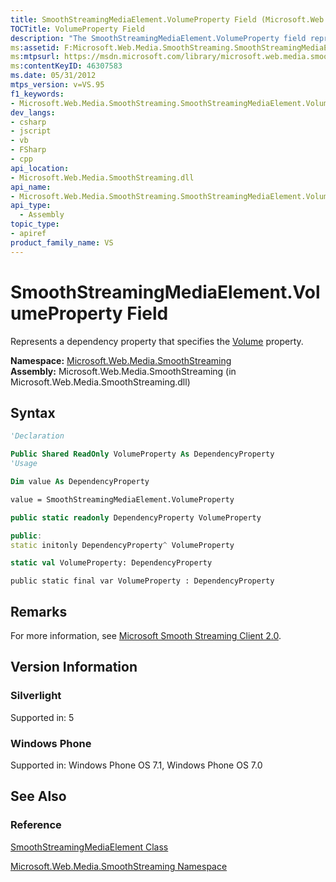```yaml
---
title: SmoothStreamingMediaElement.VolumeProperty Field (Microsoft.Web.Media.SmoothStreaming)
TOCTitle: VolumeProperty Field
description: "The SmoothStreamingMediaElement.VolumeProperty field represents a dependency property that specifies the Volume property."
ms:assetid: F:Microsoft.Web.Media.SmoothStreaming.SmoothStreamingMediaElement.VolumeProperty
ms:mtpsurl: https://msdn.microsoft.com/library/microsoft.web.media.smoothstreaming.smoothstreamingmediaelement.volumeproperty(v=VS.95)
ms:contentKeyID: 46307583
ms.date: 05/31/2012
mtps_version: v=VS.95
f1_keywords:
- Microsoft.Web.Media.SmoothStreaming.SmoothStreamingMediaElement.VolumeProperty
dev_langs:
- csharp
- jscript
- vb
- FSharp
- cpp
api_location:
- Microsoft.Web.Media.SmoothStreaming.dll
api_name:
- Microsoft.Web.Media.SmoothStreaming.SmoothStreamingMediaElement.VolumeProperty
api_type:
  - Assembly
topic_type:
- apiref
product_family_name: VS
---
```


# SmoothStreamingMediaElement.VolumeProperty Field

Represents a dependency property that specifies the [Volume](smoothstreamingmediaelement-volume-property-microsoft-web-media-smoothstreaming_1.md) property.

**Namespace:**  [Microsoft.Web.Media.SmoothStreaming](microsoft-web-media-smoothstreaming-namespace_1.md)  
**Assembly:**  Microsoft.Web.Media.SmoothStreaming (in Microsoft.Web.Media.SmoothStreaming.dll)

## Syntax

```vb
'Declaration

Public Shared ReadOnly VolumeProperty As DependencyProperty
'Usage

Dim value As DependencyProperty

value = SmoothStreamingMediaElement.VolumeProperty
```

```csharp
public static readonly DependencyProperty VolumeProperty
```

```cpp
public:
static initonly DependencyProperty^ VolumeProperty
```

``` fsharp
static val VolumeProperty: DependencyProperty
```

```jscript
public static final var VolumeProperty : DependencyProperty
```

## Remarks

For more information, see [Microsoft Smooth Streaming Client 2.0](microsoft-smooth-streaming-client-2-0.md).

## Version Information

### Silverlight

Supported in: 5  

### Windows Phone

Supported in: Windows Phone OS 7.1, Windows Phone OS 7.0  

## See Also

### Reference

[SmoothStreamingMediaElement Class](smoothstreamingmediaelement-class-microsoft-web-media-smoothstreaming_1.md)

[Microsoft.Web.Media.SmoothStreaming Namespace](microsoft-web-media-smoothstreaming-namespace_1.md)
